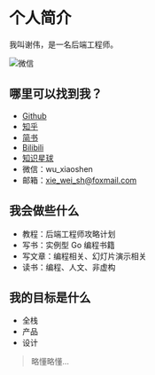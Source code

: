 # 个人简介

我叫谢伟，是一名后端工程师。


![微信](http://ww1.sinaimg.cn/large/741fdb86gy1fwpjovrs0zj20by0by3z1.jpg)



## 哪里可以找到我？

- [Github](https://github.com/wuxiaoxiaoshen)
- [知乎](https://www.zhihu.com/people/wu-xiao-shen-16/activities)
- [简书](https://www.jianshu.com/u/58f0817209aa)
- [Bilibili](https://space.bilibili.com/10056291/#/)
- [知识星球]()
- 微信：wu_xiaoshen
- 邮箱：xie_wei_sh@foxmail.com

## 我会做些什么

- 教程：后端工程师攻略计划
- 写书：实例型 Go 编程书籍
- 写文章：编程相关、幻灯片演示相关
- 读书：编程、人文、非虚构


## 我的目标是什么

- 全栈
- 产品
- 设计

> 略懂略懂...
